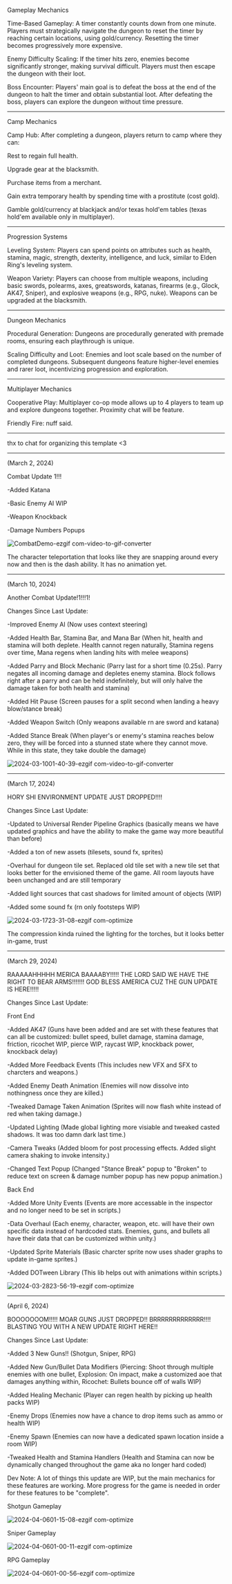 Gameplay Mechanics

Time-Based Gameplay: A timer constantly counts down from one minute. Players must strategically navigate the dungeon to reset the timer by reaching certain locations, using gold/currency. Resetting the timer becomes progressively more expensive.

Enemy Difficulty Scaling: If the timer hits zero, enemies become significantly stronger, making survival difficult. Players must then escape the dungeon with their loot.

Boss Encounter: Players' main goal is to defeat the boss at the end of the dungeon to halt the timer and obtain substantial loot. After defeating the boss, players can explore the dungeon without time pressure.

_________________________________________________________________________
Camp Mechanics

Camp Hub: After completing a dungeon, players return to camp where they can:

Rest to regain full health.

Upgrade gear at the blacksmith.

Purchase items from a merchant.

Gain extra temporary health by spending time with a prostitute (cost gold).

Gamble gold/currency at blackjack and/or texas hold'em tables (texas hold'em available only in multiplayer).

_________________________________________________________________________
Progression Systems

Leveling System: Players can spend points on attributes such as health, stamina, magic, strength, dexterity, intelligence, and luck, similar to Elden Ring's leveling system.

Weapon Variety: Players can choose from multiple weapons, including basic swords, polearms, axes, greatswords, katanas, firearms (e.g., Glock, AK47, Sniper), and explosive weapons (e.g., RPG, nuke). Weapons can be upgraded at the blacksmith.

_________________________________________________________________________
Dungeon Mechanics

Procedural Generation: Dungeons are procedurally generated with premade rooms, ensuring each playthrough is unique.

Scaling Difficulty and Loot: Enemies and loot scale based on the number of completed dungeons. Subsequent dungeons feature higher-level enemies and rarer loot, incentivizing progression and exploration.

_________________________________________________________________________
Multiplayer Mechanics

Cooperative Play: Multiplayer co-op mode allows up to 4 players to team up and explore dungeons together. Proximity chat will be feature.

Friendly Fire: nuff said.

_________________________________________________________________________
thx to chat for organizing this template <3

_________________________________________________________________________
(March 2, 2024)

Combat Update 1!!!

-Added Katana

-Basic Enemy AI WIP

-Weapon Knockback

-Damage Numbers Popups

![CombatDemo-ezgif com-video-to-gif-converter](https://github.com/BrandonLeho/2D-Dungeon-Crawler/assets/89223038/7df759ee-03dd-4f42-85bd-f6c8f6026f99)

The character teleportation that looks like they are snapping around every now and then is the dash ability. It has no animation yet.

_________________________________________________________________________
(March 10, 2024)

Another Combat Update!1!!!1!

Changes Since Last Update:

-Improved Enemy AI (Now uses context steering)

-Added Health Bar, Stamina Bar, and Mana Bar (When hit, health and stamina will both deplete. Health cannot regen naturally, Stamina regens over time, Mana regens when landing hits with melee weapons)

-Added Parry and Block Mechanic (Parry last for a short time (0.25s). Parry negates all incoming damage and depletes enemy stamina. Block follows right after a parry and can be held indefinitely, but will only halve the damage taken for both health and stamina)

-Added Hit Pause (Screen pauses for a split second when landing a heavy blow/stance break)

-Added Weapon Switch (Only weapons available rn are sword and katana)

-Added Stance Break (When player's or enemy's stamina reaches below zero, they will be forced into a stunned state where they cannot move. While in this state, they take double the damage)

![2024-03-1001-40-39-ezgif com-video-to-gif-converter](https://github.com/BrandonLeho/2D-Dungeon-Crawler/assets/89223038/d8a978e2-7d8b-45b4-a4ac-414693b4ad49)

_________________________________________________________________________
(March 17, 2024)

HORY SHI ENVIRONMENT UPDATE JUST DROPPED!!!!

Changes Since Last Update:

-Updated to Universal Render Pipeline Graphics (basically means we have updated graphics and have the ability to make the game way more beautiful than before)

-Added a ton of new assets (tilesets, sound fx, sprites)

-Overhaul for dungeon tile set. Replaced old tile set with a new tile set that looks better for the envisioned theme of the game. All room layouts have been unchanged and are still temporary

-Added light sources that cast shadows for limited amount of objects (WIP)

-Added some sound fx (rn only footsteps WIP)

![2024-03-1723-31-08-ezgif com-optimize](https://github.com/BrandonLeho/2D-Dungeon-Crawler/assets/89223038/addf894b-0b94-4596-b4c0-cd51c5420d37)

The compression kinda ruined the lighting for the torches, but it looks better in-game, trust

_________________________________________________________________________
(March 29, 2024)

RAAAAAHHHHH MERICA BAAAABY!!!!! THE LORD SAID WE HAVE THE RIGHT TO BEAR ARMS!!!!!!! GOD BLESS AMERICA CUZ THE GUN UPDATE IS HERE!!!!!

Changes Since Last Update:

Front End

-Added AK47 (Guns have been added and are set with these features that can all be customized: bullet speed, bullet damage, stamina damage, friction, ricochet WIP, pierce WIP, raycast WIP, knockback power, knockback delay)

-Added More Feedback Events (This includes new VFX and SFX to charcters and weapons.)

-Added Enemy Death Animation (Enemies will now dissolve into nothingness once they are killed.)

-Tweaked Damage Taken Animation (Sprites will now flash white instead of red when taking damage.)

-Updated Lighting (Made global lighting more visiable and tweaked casted shadows. It was too damn dark last time.)

-Camera Tweaks (Added bloom for post processing effects. Added slight camera shaking to invoke intensity.)

-Changed Text Popup (Changed "Stance Break" popup to "Broken" to reduce text on screen & damage number popup has new popup animation.)

Back End

-Added More Unity Events (Events are more accessable in the inspector and no longer need to be set in scripts.)

-Data Overhaul (Each enemy, character, weapon, etc. will have their own specific data instead of hardcoded stats. Enemies, guns, and bullets all have their data that can be customized within unity.)

-Updated Sprite Materials (Basic charcter sprite now uses shader graphs to update in-game sprites.)

-Added DOTween Library (This lib helps out with animations within scripts.)

![2024-03-2823-56-19-ezgif com-optimize](https://github.com/BrandonLeho/2D-Dungeon-Crawler/assets/89223038/89891a47-91a0-46d7-9567-88f58fe1798b)

_________________________________________________________________________
(April 6, 2024)

BOOOOOOOM!!!!! MOAR GUNS JUST DROPPED!! BRRRRRRRRRRRRR!!!! BLASTING YOU WITH A NEW UPDATE RIGHT HERE!!

Changes Since Last Update:

-Added 3 New Guns!! (Shotgun, Sniper, RPG)

-Added New Gun/Bullet Data Modifiers (Piercing: Shoot through multiple enemies with one bullet, Explosion: On impact, make a customized aoe that damages anything within, Ricochet: Bullets bounce off of walls WIP)

-Added Healing Mechanic (Player can regen health by picking up health packs WIP)

-Enemy Drops (Enemies now have a chance to drop items such as ammo or health WIP)

-Enemy Spawn (Enemies can now have a dedicated spawn location inside a room WIP)

-Tweaked Health and Stamina Handlers (Health and Stamina can now be dynamically changed throughout the game aka no longer hard coded) 

Dev Note: A lot of things this update are WIP, but the main mechanics for these features are working. More progress for the game is needed in order for these features to be "complete".

Shotgun Gameplay

![2024-04-0601-15-08-ezgif com-optimize](https://github.com/BrandonLeho/2D-Dungeon-Crawler/assets/89223038/f715049d-e6d3-4d18-b364-1de20f13c57d)


Sniper Gameplay

![2024-04-0601-00-11-ezgif com-optimize](https://github.com/BrandonLeho/2D-Dungeon-Crawler/assets/89223038/68c4a842-9357-4dd1-a475-2c92f508e7da)


RPG Gameplay

![2024-04-0601-00-56-ezgif com-optimize](https://github.com/BrandonLeho/2D-Dungeon-Crawler/assets/89223038/c57b3e40-1a8f-4ab9-8948-28425f720391)

